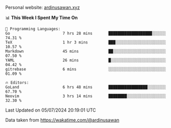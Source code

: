 Personal website: [ardinusawan.xyz](https://ardinusawan.xyz)

<!--START_SECTION:waka-->
📊 **This Week I Spent My Time On** 

```text
💬 Programming Languages: 
Go                       7 hrs 28 mins       ███████████████████░░░░░░   74.31 % 
TeX                      1 hr 3 mins         ███░░░░░░░░░░░░░░░░░░░░░░   10.57 % 
Markdown                 45 mins             ██░░░░░░░░░░░░░░░░░░░░░░░   07.50 % 
YAML                     26 mins             █░░░░░░░░░░░░░░░░░░░░░░░░   04.42 % 
gitrebase                6 mins              ░░░░░░░░░░░░░░░░░░░░░░░░░   01.09 % 

🔥 Editors: 
GoLand                   6 hrs 48 mins       █████████████████░░░░░░░░   67.70 % 
Neovim                   3 hrs 14 mins       ████████░░░░░░░░░░░░░░░░░   32.30 % 
```


 Last Updated on 05/07/2024 20:19:01 UTC
<!--END_SECTION:waka-->
Data taken from https://wakatime.com/@ardinusawan
